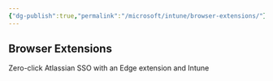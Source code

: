 ```yaml
---
{"dg-publish":true,"permalink":"/microsoft/intune/browser-extensions/"}
---
```


## Browser Extensions

Zero-click Atlassian SSO with an Edge extension and Intune
